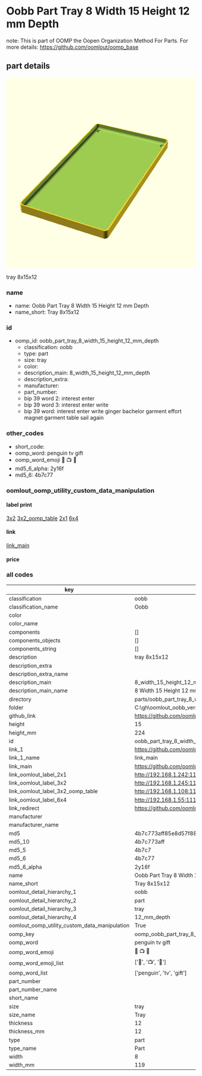 # Oobb Part Tray 8 Width 15 Height 12 mm Depth  

note: This is part of OOMP the Oopen Organization Method For Parts. For more details: https://github.com/oomlout/oomp_base

##  part details
  

[![](3dpr.png)](3dpr.png)

tray 8x15x12



### name
* name: Oobb Part Tray 8 Width 15 Height 12 mm Depth
* name_short: Tray 8x15x12 
### id
* oomp_id: oobb_part_tray_8_width_15_height_12_mm_depth
  * classification: oobb
  * type: part
  * size: tray
  * color: 
  * description_main: 8_width_15_height_12_mm_depth
  * description_extra: 
  * manufacturer: 
  * part_number: 
  * bip 39 word 2: interest enter
  * bip 39 word 3: interest enter write
  * bip 39 word: interest enter write ginger bachelor garment effort magnet garment table sail again

### other_codes
* short_code: 
* oomp_word: penguin tv gift
* oomp_word_emoji :penguin: :tv: :gift:
* md5_6_alpha: 2y16f
* md5_6: 4b7c77






### oomlout_oomp_utility_custom_data_manipulation
#### label print
[3x2](http://192.168.1.245:1112/?label=oomp%202y16f)
[3x2_oomp_table](http://192.168.1.108:1112/?label=oomp%202y16f)
[2x1](http://192.168.1.242:1112/?label=oomp%202y16f)
[6x4](http://192.168.1.55:1112/?label=oomp%202y16f)    

#### link

[link_main](https://github.com/oomlout/oomlout_oobb_version_4_generated_parts/tree/main/navigation_oomp/oobb/part/tray/8_width_15_height_12_mm_depth/part)                              

#### price







### all codes 
| key | value |  
| --- | --- |  
| classification | oobb |  
| classification_name | Oobb |  
| color |  |  
| color_name |  |  
| components | [] |  
| components_objects | [] |  
| components_string | [] |  
| description | tray 8x15x12 |  
| description_extra |  |  
| description_extra_name |  |  
| description_main | 8_width_15_height_12_mm_depth |  
| description_main_name | 8 Width 15 Height 12 mm Depth |  
| directory | parts/oobb_part_tray_8_width_15_height_12_mm_depth |  
| folder | C:\gh\oomlout_oobb_version_4_generated_parts\parts\oobb_part_tray_8_width_15_height_12_mm_depth |  
| github_link | https://github.com/oomlout/oomlout_oomp_part_src/tree/main/parts/oobb_part_tray_8_width_15_height_12_mm_depth |  
| height | 15 |  
| height_mm | 224 |  
| id | oobb_part_tray_8_width_15_height_12_mm_depth |  
| link_1 | https://github.com/oomlout/oomlout_oobb_version_4_generated_parts/tree/main/navigation_oomp/oobb/part/tray/8_width_15_height_12_mm_depth/part |  
| link_1_name | link_main |  
| link_main | https://github.com/oomlout/oomlout_oobb_version_4_generated_parts/tree/main/navigation_oomp/oobb/part/tray/8_width_15_height_12_mm_depth/part |  
| link_oomlout_label_2x1 | http://192.168.1.242:1112/?label=oomp%202y16f |  
| link_oomlout_label_3x2 | http://192.168.1.245:1112/?label=oomp%202y16f |  
| link_oomlout_label_3x2_oomp_table | http://192.168.1.108:1112/?label=oomp%202y16f |  
| link_oomlout_label_6x4 | http://192.168.1.55:1112/?label=oomp%202y16f |  
| link_redirect | https://github.com/oomlout/oomlout_oobb_version_4_generated_parts/tree/main/parts/oobb_tray_08_15_12 |  
| manufacturer |  |  
| manufacturer_name |  |  
| md5 | 4b7c773aff85e8d57f889621fd12dbad |  
| md5_10 | 4b7c773aff |  
| md5_5 | 4b7c7 |  
| md5_6 | 4b7c77 |  
| md5_6_alpha | 2y16f |  
| name | Oobb Part Tray 8 Width 15 Height 12 mm Depth |  
| name_short | Tray 8x15x12  |  
| oomlout_detail_hierarchy_1 | oobb |  
| oomlout_detail_hierarchy_2 | part |  
| oomlout_detail_hierarchy_3 | tray |  
| oomlout_detail_hierarchy_4 | 12_mm_depth |  
| oomlout_oomp_utility_custom_data_manipulation | True |  
| oomp_key | oomp_oobb_part_tray_8_width_15_height_12_mm_depth |  
| oomp_word | penguin tv gift |  
| oomp_word_emoji | :penguin: :tv: :gift: |  
| oomp_word_emoji_list | [':penguin:', ':tv:', ':gift:'] |  
| oomp_word_list | ['penguin', 'tv', 'gift'] |  
| part_number |  |  
| part_number_name |  |  
| short_name |  |  
| size | tray |  
| size_name | Tray |  
| thickness | 12 |  
| thickness_mm | 12 |  
| type | part |  
| type_name | Part |  
| width | 8 |  
| width_mm | 119 |  
